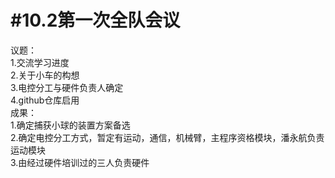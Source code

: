 #10.2第一次全队会议
=================
议题：<br>
1.交流学习进度<br>
2.关于小车的构想<br>
3.电控分工与硬件负责人确定<br>
4.github仓库启用<br>
成果：<br>
1.确定捕获小球的装置方案备选<br>
2.确定电控分工方式，暂定有运动，通信，机械臂，主程序资格模块，潘永航负责运动模块<br>
3.由经过硬件培训过的三人负责硬件<br>
